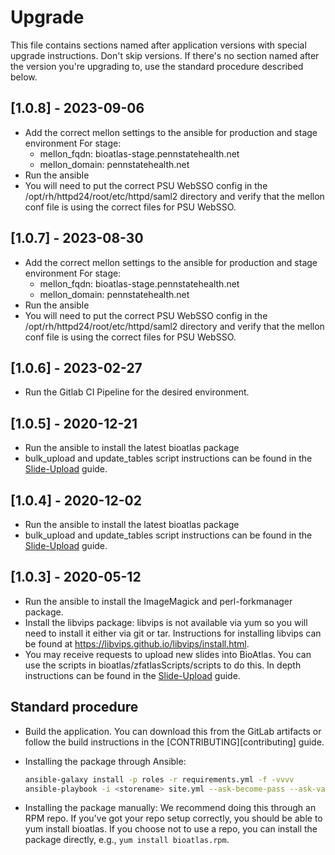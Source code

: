 # Upgrade

This file contains sections named after application versions with special
upgrade instructions. Don't skip versions. If there's no section named after
the version you're upgrading to, use the standard procedure described below.

## [1.0.8] - 2023-09-06
- Add the correct mellon settings to the ansible for production and stage environment
    For stage:
    - mellon_fqdn: bioatlas-stage.pennstatehealth.net
    - mellon_domain: pennstatehealth.net
- Run the ansible
- You will need to put the correct PSU WebSSO config in the /opt/rh/httpd24/root/etc/httpd/saml2 directory and verify that the 
mellon conf file is using the correct files for PSU WebSSO.

## [1.0.7] - 2023-08-30
- Add the correct mellon settings to the ansible for production and stage environment
    For stage:
    - mellon_fqdn: bioatlas-stage.pennstatehealth.net
    - mellon_domain: pennstatehealth.net
- Run the ansible
- You will need to put the correct PSU WebSSO config in the /opt/rh/httpd24/root/etc/httpd/saml2 directory and verify that the 
mellon conf file is using the correct files for PSU WebSSO.

## [1.0.6] - 2023-02-27
-   Run the Gitlab CI Pipeline for the desired environment.

## [1.0.5] - 2020-12-21

-   Run the ansible to install the latest bioatlas package
-   bulk_upload and update_tables script instructions can be found in the [Slide-Upload][slide-upload] guide.

## [1.0.4] - 2020-12-02

-   Run the ansible to install the latest bioatlas package
-   bulk_upload and update_tables script instructions can be found in the [Slide-Upload][slide-upload] guide.

## [1.0.3] - 2020-05-12

-   Run the ansible to install the ImageMagick and perl-forkmanager package.
-   Install the libvips package: libvips is not available via yum so you will need
    to install it either via git or tar. Instructions for installing libvips can
    be found at https://libvips.github.io/libvips/install.html.
-   You may receive requests to upload new slides into BioAtlas. You can use the
    scripts in bioatlas/zfatlasScripts/scripts to do this. In depth instructions
    can be found in the [Slide-Upload][slide-upload] guide.

## Standard procedure

-   Build the application. You can download this from the GitLab artifacts or
    follow the build instructions in the [CONTRIBUTING][contributing] guide.

-   Installing the package through Ansible:
    ```bash
    ansible-galaxy install -p roles -r requirements.yml -f -vvvv
    ansible-playbook -i <storename> site.yml --ask-become-pass --ask-vault-pass --ask-pass
    ```

-   Installing the package manually: We recommend doing this through an RPM repo. If you've
    got your repo setup correctly, you should be able to yum install bioatlas.
    If you choose not to use a repo, you can install the package directly,
    e.g., `yum install bioatlas.rpm`.

[CONTRIBUTING.md]: CONTRIBUTING.md#build-process
[INSTALL.md]: INSTALL.md
[slide-upload]: docs/Slide-Upload.md
